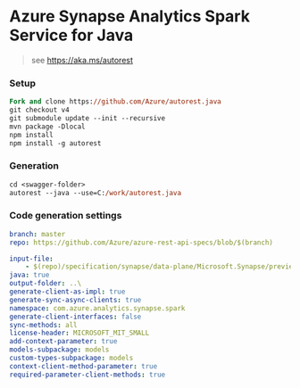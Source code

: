 # Azure Synapse Analytics Spark Service for Java

> see https://aka.ms/autorest

### Setup
```ps
Fork and clone https://github.com/Azure/autorest.java 
git checkout v4
git submodule update --init --recursive
mvn package -Dlocal
npm install
npm install -g autorest
```

### Generation
```ps
cd <swagger-folder>
autorest --java --use=C:/work/autorest.java
```

### Code generation settings
```yaml
branch: master
repo: https://github.com/Azure/azure-rest-api-specs/blob/$(branch)
```

```yaml
input-file:
    - $(repo)/specification/synapse/data-plane/Microsoft.Synapse/preview/2019-11-01-preview/sparkJob.json
java: true
output-folder: ..\
generate-client-as-impl: true
generate-sync-async-clients: true
namespace: com.azure.analytics.synapse.spark
generate-client-interfaces: false
sync-methods: all
license-header: MICROSOFT_MIT_SMALL
add-context-parameter: true
models-subpackage: models
custom-types-subpackage: models
context-client-method-parameter: true
required-parameter-client-methods: true
```
